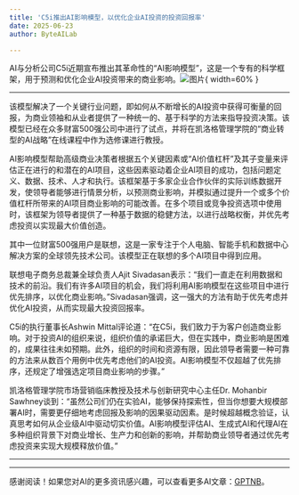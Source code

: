 ```yaml
---
title: 'C5i推出AI影响模型，以优化企业AI投资的投资回报率'
date: 2025-06-23
author: ByteAILab

---
```


AI与分析公司C5i近期宣布推出其革命性的“AI影响模型”，这是一个专有的科学框架，用于预测和优化企业AI投资带来的商业影响。![图片](https://ai-techpark.com/wp-content/uploads/C5i-Launches.jpg){ width=60% }

---
该模型解决了一个关键行业问题，即如何从不断增长的AI投资中获得可衡量的回报，为商业领袖和从业者提供了一种统一的、基于科学的方法来指导投资决策。该模型已经在众多财富500强公司中进行了试点，并将在凯洛格管理学院的“商业转型的AI战略”在线课程中作为选修课进行教授。

AI影响模型帮助高级商业决策者根据五个关键因素或“AI价值杠杆”及其子变量来评估正在进行的和潜在的AI项目，这些因素驱动着企业AI项目的成功，包括问题定义、数据、技术、人才和执行。该框架基于多家企业合作伙伴的实际训练数据开发，使领导者能够进行情景分析，以预测商业影响，并模拟通过提升一个或多个价值杠杆所带来的AI项目商业影响的可能改善。在多个项目或竞争投资选项中使用时，该框架为领导者提供了一种基于数据的稳健方法，以进行战略权衡，并优先考虑投资以实现最大价值创造。

其中一位财富500强用户是联想，这是一家专注于个人电脑、智能手机和数据中心解决方案的全球领先技术公司。该模型正在联想的多个AI项目中得到应用。

联想电子商务总裁兼全球负责人Ajit Sivadasan表示：“我们一直走在利用数据和技术的前沿。我们有许多AI项目的机会，我们将利用AI影响模型在这些项目中进行优先排序，以优化商业影响。”Sivadasan强调，这一强大的方法有助于优先考虑并优化AI投资，从而实现最大投资回报率。

C5i的执行董事长Ashwin Mittal评论道：“在C5i，我们致力于为客户创造商业影响。对于投资AI的组织来说，组织价值的承诺巨大，但在实践中，商业影响是困难的，成果往往未如预期。此外，组织的时间和资源有限，因此领导者需要一种可靠的方法来从数百个用例中优先考虑他们的AI投资。AI影响模型不仅超越了优先排序，还规定了增强选定项目商业影响的步骤。”

凯洛格管理学院市场营销临床教授及技术与创新研究中心主任Dr. Mohanbir Sawhney谈到：“虽然公司们仍在实验AI，能够保持探索性，但当你想要大规模部署AI时，需要更仔细地考虑回报及影响的因果驱动因素。是时候超越概念验证，认真思考如何从企业级AI中驱动切实价值。AI影响模型评估AI、生成式AI和代理AI在多种组织背景下对商业增长、生产力和创新的影响，并帮助商业领导者通过优先考虑投资来实现大规模释放价值。”

---
---
感谢阅读！如果您对AI的更多资讯感兴趣，可以查看更多AI文章：[GPTNB](https://gptnb.com)。